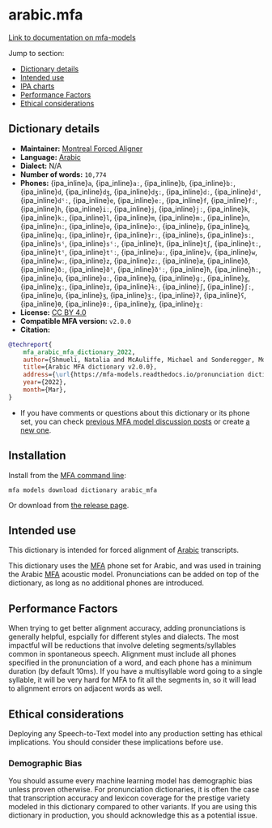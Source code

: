 
# arabic.mfa

[Link to documentation on mfa-models](https://mfa-models.readthedocs.io/en/main/dictionary/arabic_mfa.html)

Jump to section:

- [Dictionary details](#dictionary-details)
- [Intended use](#intended-use)
- [IPA charts](#ipa-charts)
- [Performance Factors](#performance-factors)
- [Ethical considerations](#ethical-considerations)

## Dictionary details

- **Maintainer:** [Montreal Forced Aligner](https://montreal-forced-aligner.readthedocs.io/)
- **Language:** [Arabic](https://en.wikipedia.org/wiki/Arabic)
- **Dialect:** N/A
- **Number of words:** `10,774`
- **Phones:** {ipa_inline}`a`, {ipa_inline}`aː`, {ipa_inline}`b`, {ipa_inline}`bː`, {ipa_inline}`d`, {ipa_inline}`dʒ`, {ipa_inline}`dʒː`, {ipa_inline}`dː`, {ipa_inline}`dˤ`, {ipa_inline}`dˤː`, {ipa_inline}`e`, {ipa_inline}`eː`, {ipa_inline}`f`, {ipa_inline}`fː`, {ipa_inline}`h`, {ipa_inline}`iː`, {ipa_inline}`j`, {ipa_inline}`jː`, {ipa_inline}`k`, {ipa_inline}`kː`, {ipa_inline}`l`, {ipa_inline}`m`, {ipa_inline}`mː`, {ipa_inline}`n`, {ipa_inline}`nː`, {ipa_inline}`o`, {ipa_inline}`oː`, {ipa_inline}`p`, {ipa_inline}`q`, {ipa_inline}`qː`, {ipa_inline}`r`, {ipa_inline}`rː`, {ipa_inline}`s`, {ipa_inline}`sː`, {ipa_inline}`sˤ`, {ipa_inline}`sˤː`, {ipa_inline}`t`, {ipa_inline}`tʃ`, {ipa_inline}`tː`, {ipa_inline}`tˤ`, {ipa_inline}`tˤː`, {ipa_inline}`uː`, {ipa_inline}`v`, {ipa_inline}`w`, {ipa_inline}`wː`, {ipa_inline}`z`, {ipa_inline}`zː`, {ipa_inline}`æ`, {ipa_inline}`ð`, {ipa_inline}`ðː`, {ipa_inline}`ðˤ`, {ipa_inline}`ðˤː`, {ipa_inline}`ħ`, {ipa_inline}`ħː`, {ipa_inline}`ɑ`, {ipa_inline}`ɑː`, {ipa_inline}`ɡ`, {ipa_inline}`ɡː`, {ipa_inline}`ɣ`, {ipa_inline}`ɣː`, {ipa_inline}`ɪ`, {ipa_inline}`ɫː`, {ipa_inline}`ʃ`, {ipa_inline}`ʃː`, {ipa_inline}`ʊ`, {ipa_inline}`ʒ`, {ipa_inline}`ʒː`, {ipa_inline}`ʔ`, {ipa_inline}`ʕ`, {ipa_inline}`θ`, {ipa_inline}`θː`, {ipa_inline}`χ`, {ipa_inline}`χː`
- **License:** [CC BY 4.0](https://github.com/MontrealCorpusTools/mfa-models/tree/main/dictionary/arabic/MFA/v2.0.0/LICENSE)
- **Compatible MFA version:** `v2.0.0`
- **Citation:**

```bibtex
@techreport{
	mfa_arabic_mfa_dictionary_2022,
	author={Shmueli, Natalia and McAuliffe, Michael and Sonderegger, Morgan},
	title={Arabic MFA dictionary v2.0.0},
	address={\url{https://mfa-models.readthedocs.io/pronunciation dictionary/Arabic/Arabic MFA dictionary v2_0_0.html}},
	year={2022},
	month={Mar},
}
```

- If you have comments or questions about this dictionary or its phone set, you can check [previous MFA model discussion posts](https://github.com/MontrealCorpusTools/mfa-models/discussions?discussions_q=Arabic+MFA+dictionary+v2.0.0) or create [a new one](https://github.com/MontrealCorpusTools/mfa-models/discussions/new).

## Installation

Install from the [MFA command line](https://montreal-forced-aligner.readthedocs.io/en/latest/user_guide/models/index.html):

```
mfa models download dictionary arabic_mfa
```

Or download from [the release page](https://github.com/MontrealCorpusTools/mfa-models/releases/tag/dictionary-arabic_mfa-v2.0.0).

## Intended use

This dictionary is intended for forced alignment of [Arabic](https://en.wikipedia.org/wiki/Arabic) transcripts.

This dictionary uses the [MFA](https://mfa-models.readthedocs.io/en/refactor/mfa_phone_set.html#arabic) phone set for Arabic, and was used in training the Arabic [MFA](https://mfa-models.readthedocs.io/en/refactor/mfa_phone_set.html#arabic) acoustic model.
Pronunciations can be added on top of the dictionary, as long as no additional phones are introduced.

## Performance Factors

When trying to get better alignment accuracy, adding pronunciations is generally helpful, espcially for different styles and dialects.  The most impactful will be reductions that
involve deleting segments/syllables common in spontaneous speech.  Alignment must include all phones specified in the pronunciation of a word, and each phone has
a minimum duration (by default 10ms). If you have a multisyllable word going to a single syllable, it will be very hard for MFA to fit all the segments in,
so it will lead to alignment errors on adjacent words as well.

## Ethical considerations

Deploying any Speech-to-Text model into any production setting has ethical implications. You should consider these implications before use.

### Demographic Bias

You should assume every machine learning model has demographic bias unless proven otherwise.
For pronunciation dictionaries, it is often the case that transcription accuracy and lexicon coverage for the prestige variety modeled in this dictionary compared to other variants.
If you are using this dictionary in production, you should acknowledge this as a potential issue.
